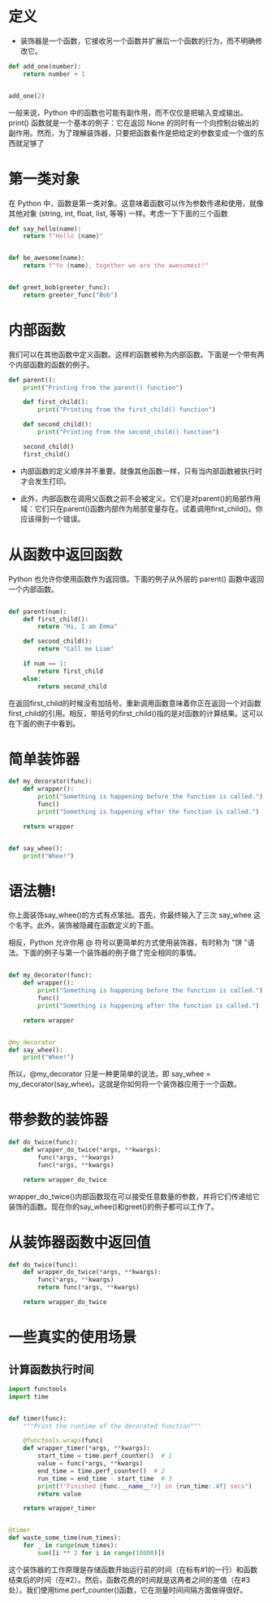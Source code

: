 # 定义

- 装饰器是一个函数，它接收另一个函数并扩展后一个函数的行为，而不明确修改它。

```python
def add_one(number):
    return number + 1


add_one(2) 
``` 

一般来说，Python 中的函数也可能有副作用，而不仅仅是把输入变成输出。print() 函数就是一个基本的例子：它在返回 None
的同时有一个向控制台输出的副作用。然而，为了理解装饰器，只要把函数看作是把给定的参数变成一个值的东西就足够了

# 第一类对象

在 Python 中，函数是第一类对象。这意味着函数可以作为参数传递和使用，就像其他对象 (string, int, float, list, 等等) 一样。考虑一下下面的三个函数

```python
def say_hello(name):
    return f"Hello {name}"


def be_awesome(name):
    return f"Yo {name}, together we are the awesomest!"


def greet_bob(greeter_func):
    return greeter_func("Bob")
```

# 内部函数

我们可以在其他函数中定义函数。这样的函数被称为内部函数。下面是一个带有两个内部函数的函数的例子。

```python
def parent():
    print("Printing from the parent() function")

    def first_child():
        print("Printing from the first_child() function")

    def second_child():
        print("Printing from the second_child() function")

    second_child()
    first_child()
```

- 内部函数的定义顺序并不重要。就像其他函数一样，只有当内部函数被执行时才会发生打印。

- 此外，内部函数在调用父函数之前不会被定义。它们是对parent()的局部作用域：它们只在parent()函数内部作为局部变量存在。试着调用first_child()。你应该得到一个错误。

# 从函数中返回函数

Python 也允许你使用函数作为返回值。下面的例子从外层的 parent() 函数中返回一个内部函数。

```python

def parent(num):
    def first_child():
        return "Hi, I am Emma"

    def second_child():
        return "Call me Liam"

    if num == 1:
        return first_child
    else:
        return second_child
```

在返回first_child的时候没有加括号。重新调用函数意味着你正在返回一个对函数first_child的引用。相反，带括号的first_child()指的是对函数的计算结果。这可以在下面的例子中看到。

# 简单装饰器

```python
def my_decorator(func):
    def wrapper():
        print("Something is happening before the function is called.")
        func()
        print("Something is happening after the function is called.")

    return wrapper


def say_whee():
    print("Whee!")
```

# 语法糖!

你上面装饰say_whee()的方式有点笨拙。首先，你最终输入了三次 say_whee 这个名字。此外，装饰被隐藏在函数定义的下面。

相反，Python 允许你用 @ 符号以更简单的方式使用装饰器，有时称为 "饼 "语法。下面的例子与第一个装饰器的例子做了完全相同的事情。

```python

def my_decorator(func):
    def wrapper():
        print("Something is happening before the function is called.")
        func()
        print("Something is happening after the function is called.")

    return wrapper


@my_decorator
def say_whee():
    print("Whee!")
```

所以，@my_decorator 只是一种更简单的说法，即 say_whee = my_decorator(say_whee)。这就是你如何将一个装饰器应用于一个函数。

# 带参数的装饰器

```python
def do_twice(func):
    def wrapper_do_twice(*args, **kwargs):
        func(*args, **kwargs)
        func(*args, **kwargs)

    return wrapper_do_twice
```

wrapper_do_twice()内部函数现在可以接受任意数量的参数，并将它们传递给它装饰的函数。现在你的say_whee()和greet()的例子都可以工作了。

# 从装饰器函数中返回值

```python
def do_twice(func):
    def wrapper_do_twice(*args, **kwargs):
        func(*args, **kwargs)
        return func(*args, **kwargs)

    return wrapper_do_twice

```

# 一些真实的使用场景

## 计算函数执行时间

```python
import functools
import time


def timer(func):
    """Print the runtime of the decorated function"""

    @functools.wraps(func)
    def wrapper_timer(*args, **kwargs):
        start_time = time.perf_counter()  # 1
        value = func(*args, **kwargs)
        end_time = time.perf_counter()  # 2
        run_time = end_time - start_time  # 3
        print(f"Finished {func.__name__!r} in {run_time:.4f} secs")
        return value

    return wrapper_timer


@timer
def waste_some_time(num_times):
    for _ in range(num_times):
        sum([i ** 2 for i in range(10000)])
```

这个装饰器的工作原理是存储函数开始运行前的时间（在标有#1的一行）和函数结束后的时间（在#2）。然后，函数花费的时间就是这两者之间的差值（在#3处）。我们使用time.perf_counter()函数，它在测量时间间隔方面做得很好。

